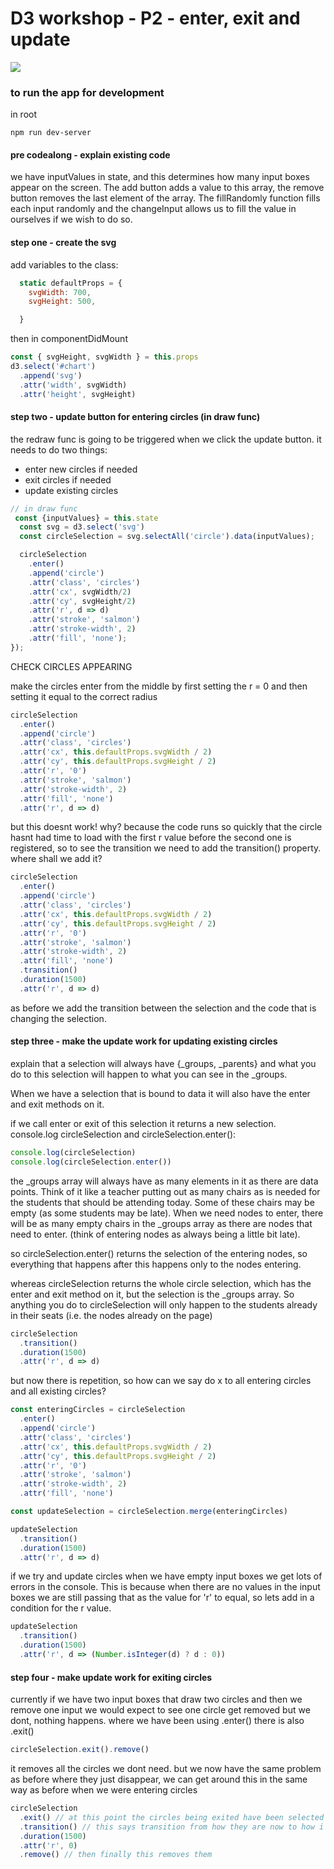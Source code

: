 # D3 workshop - P2 - enter, exit and update

![](./radar-gif.gif)

### to run the app for development

in root

```
npm run dev-server
```

#### pre codealong - explain existing code

we have inputValues in state, and this determines how many input boxes appear on the screen. The add button adds a value to this array, the remove button removes the last element of the array. The fillRandomly function fills each input randomly and the changeInput allows us to fill the value in ourselves if we wish to do so.

#### step one - create the svg

add variables to the class:

```js
  static defaultProps = {
    svgWidth: 700,
    svgHeight: 500,

  }
```

then in componentDidMount

```js
const { svgHeight, svgWidth } = this.props
d3.select('#chart')
  .append('svg')
  .attr('width', svgWidth)
  .attr('height', svgHeight)
```

#### step two - update button for entering circles (in draw func)

the redraw func is going to be triggered when we click the update button. it needs to do two things:

- enter new circles if needed
- exit circles if needed
- update existing circles

```js
// in draw func
 const {inputValues} = this.state
  const svg = d3.select('svg')
  const circleSelection = svg.selectAll('circle').data(inputValues);

  circleSelection
    .enter()
    .append('circle')
    .attr('class', 'circles')
    .attr('cx', svgWidth/2)
    .attr('cy', svgHeight/2)
    .attr('r', d => d)
    .attr('stroke', 'salmon')
    .attr('stroke-width', 2)
    .attr('fill', 'none');
});
```

CHECK CIRCLES APPEARING

make the circles enter from the middle by first setting the r = 0 and then setting it equal to the correct radius

```js
circleSelection
  .enter()
  .append('circle')
  .attr('class', 'circles')
  .attr('cx', this.defaultProps.svgWidth / 2)
  .attr('cy', this.defaultProps.svgHeight / 2)
  .attr('r', '0')
  .attr('stroke', 'salmon')
  .attr('stroke-width', 2)
  .attr('fill', 'none')
  .attr('r', d => d)
```

but this doesnt work! why? because the code runs so quickly that the circle hasnt had time to load with the first r value before the second one is registered, so to see the transition we need to add the transition() property. where shall we add it?

```js
circleSelection
  .enter()
  .append('circle')
  .attr('class', 'circles')
  .attr('cx', this.defaultProps.svgWidth / 2)
  .attr('cy', this.defaultProps.svgHeight / 2)
  .attr('r', '0')
  .attr('stroke', 'salmon')
  .attr('stroke-width', 2)
  .attr('fill', 'none')
  .transition()
  .duration(1500)
  .attr('r', d => d)
```

as before we add the transition between the selection and the code that is changing the selection.

#### step three - make the update work for updating existing circles

explain that a selection will always have {\_groups, \_parents} and what you do to this selection will happen to what you can see in the \_groups.

When we have a selection that is bound to data it will also have the enter and exit methods on it.

if we call enter or exit of this selection it returns a new selection. console.log circleSelection and circleSelection.enter():

```js
console.log(circleSelection)
console.log(circleSelection.enter())
```

the \_groups array will always have as many elements in it as there are data points. Think of it like a teacher putting out as many chairs as is needed for the students that should be attending today. Some of these chairs may be empty (as some students may be late). When we need nodes to enter, there will be as many empty chairs in the \_groups array as there are nodes that need to enter. (think of entering nodes as always being a little bit late).

so circleSelection.enter() returns the selection of the entering nodes, so everything that happens after this happens only to the nodes entering.

whereas circleSelection returns the whole circle selection, which has the enter and exit method on it, but the selection is the \_groups array. So anything you do to circleSelection will only happen to the students already in their seats (i.e. the nodes already on the page)

```js
circleSelection
  .transition()
  .duration(1500)
  .attr('r', d => d)
```

but now there is repetition, so how can we say do x to all entering circles and all existing circles?

```js
const enteringCircles = circleSelection
  .enter()
  .append('circle')
  .attr('class', 'circles')
  .attr('cx', this.defaultProps.svgWidth / 2)
  .attr('cy', this.defaultProps.svgHeight / 2)
  .attr('r', '0')
  .attr('stroke', 'salmon')
  .attr('stroke-width', 2)
  .attr('fill', 'none')

const updateSelection = circleSelection.merge(enteringCircles)

updateSelection
  .transition()
  .duration(1500)
  .attr('r', d => d)
```

if we try and update circles when we have empty input boxes we get lots of errors in the console. This is because when there are no values in the input boxes we are still passing that as the value for 'r' to equal, so lets add in a condition for the r value.

```js
updateSelection
  .transition()
  .duration(1500)
  .attr('r', d => (Number.isInteger(d) ? d : 0))
```

#### step four - make update work for exiting circles

currently if we have two input boxes that draw two circles and then we remove one input we would expect to see one circle get removed but we dont, nothing happens.
where we have been using .enter() there is also .exit()

```js
circleSelection.exit().remove()
```

it removes all the circles we dont need. but we now have the same problem as before where they just disappear, we can get around this in the same way as before when we were entering circles

```js
circleSelection
  .exit() // at this point the circles being exited have been selected
  .transition() // this says transition from how they are now to how i am about to change them
  .duration(1500)
  .attr('r', 0)
  .remove() // then finally this removes them
```
